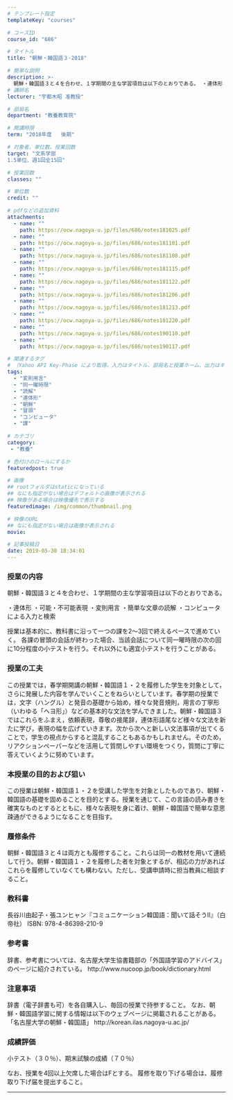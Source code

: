 ```yaml
---
# テンプレート指定
templateKey: "courses"

# コースID
course_id: "686"

# タイトル
title: "朝鮮・韓国語３-2018"

# 簡単な説明
description: >-
  朝鮮・韓国語３と４を合わせ、１学期間の主な学習項目は以下のとおりである。 ・連体形 ・可能・不可能表現 ・変則用言 ・簡単な文章の読解 ・コンピュータによる入力と検索 授業は基本的に、教科書に沿って一つの課を2～3回で終えるペースで進めていく。 各課の冒頭の会話が終わった場合、当該会話について同一曜時限の次の回に10分程度の小テストを行う。それ以外にも適宜小テストを行うことがある。 ....
# 講師名
lecturer: "宇都木昭 准教授"

# 部局名
department: "教養教育院"

# 開講時限
term: "2018年度	後期"

# 対象者、単位数、授業回数
target: "文系学部
1.5単位、週1回全15回"

# 授業回数
classes: ""

# 単位数
credit: ""

# pdfなどの追加資料
attachments:
  - name: "" 
    path: https://ocw.nagoya-u.jp/files/686/notes181025.pdf
  - name: "" 
    path: https://ocw.nagoya-u.jp/files/686/notes181101.pdf
  - name: "" 
    path: https://ocw.nagoya-u.jp/files/686/notes181108.pdf
  - name: "" 
    path: https://ocw.nagoya-u.jp/files/686/notes181115.pdf
  - name: "" 
    path: https://ocw.nagoya-u.jp/files/686/notes181122.pdf
  - name: "" 
    path: https://ocw.nagoya-u.jp/files/686/notes181206.pdf
  - name: "" 
    path: https://ocw.nagoya-u.jp/files/686/notes181213.pdf
  - name: "" 
    path: https://ocw.nagoya-u.jp/files/686/notes181220.pdf
  - name: "" 
    path: https://ocw.nagoya-u.jp/files/686/notes190110.pdf
  - name: "" 
    path: https://ocw.nagoya-u.jp/files/686/notes190117.pdf

# 関連するタグ
# （Yahoo API Key-Phase により取得。入力はタイトル、部局名と授業ホーム、出力はキーフレーズ（tags））
tags:
  - "変則用言"
  - "同一曜時限"
  - "読解"
  - "連体形"
  - "朝鮮"
  - "冒頭"
  - "コンピュータ"
  - "課"

# カテゴリ
category:
 - "教養"

# 色付けのロールにするか
featuredpost: true

# 画像
## rootフォルダはstaticになっている
## なにも指定がない場合はデフォルトの画像が表示される
## 映像がある場合は映像優先で表示する
featuredimage: /img/common/thumbnail.png

# 映像のURL
## なにも指定がない場合は画像が表示される
movie: 

# 記事投稿日
date: 2019-05-30 18:34:01
---
```


### 授業の内容

朝鮮・韓国語３と４を合わせ、１学期間の主な学習項目は以下のとおりである。

・連体形 ・可能・不可能表現 ・変則用言 ・簡単な文章の読解 ・コンピュータによる入力と検索

授業は基本的に、教科書に沿って一つの課を2～3回で終えるペースで進めていく。 各課の冒頭の会話が終わった場合、当該会話について同一曜時限の次の回に10分程度の小テストを行う。それ以外にも適宜小テストを行うことがある。


### 授業の工夫
<p>
この授業では，春学期開講の朝鮮・韓国語１・２を履修した学生を対象として，
さらに発展した内容を学んでいくことをねらいとしています。春学期の授業では，文字（ハングル）と発音の基礎から始め，様々な発音規則，用言の丁寧形（いわゆる「へヨ形」）などの基本的な文法を学んできました。朝鮮・韓国語３ではこれらをふまえ，依頼表現，尊敬の接尾辞，連体形語尾など様々な文法を新たに学び，表現の幅を広げていきます。次から次へと新しい文法事項が出てくることで，学生の視点からすると混乱することもあるかもしれません。そのため，リアクションペーパーなどを活用して質問しやすい環境をつくり，質問に丁寧に答えていくように努めています。
</p>





### 本授業の目的および狙い
<p>
この授業は朝鮮・韓国語１・２を受講した学生を対象としたものであり、朝鮮・韓国語の基礎を固めることを目的とする。授業を通じて、この言語の読み書きを確実なものとするとともに、様々な表現を身に着け、朝鮮・韓国語で簡単な意思疎通ができるようになることを目指す。
</p>

### 履修条件
<p>
朝鮮・韓国語３と４は両方とも履修すること。これらは同一の教材を用いて連続して行う。朝鮮・韓国語１・２を履修した者を対象とするが、相応の力があればこれらを履修していなくても構わない。ただし、受講申請時に担当教員に相談すること。
</p>

### 教科書
<p>
長谷川由起子・張ユンヒャン『コミュニケーション韓国語：聞いて話そうII』（白帝社） ISBN: 978-4-86398-210-9
</p>

### 参考書
<p>
辞書、参考書については、名古屋大学生協書籍部の「外国語学習のアドバイス」のページに紹介されている。
http://www.nucoop.jp/book/dictionary.html
</p>

### 注意事項
<p>
辞書（電子辞書も可）を各自購入し、毎回の授業で持参すること。
なお、朝鮮・韓国語学習に関する情報は以下のウェブページに掲載されることがある。
「名古屋大学の朝鮮・韓国語」 http://korean.ilas.nagoya-u.ac.jp/
</p>











### 成績評価

<p>
小テスト（３０％）、期末試験の成績（７０％）
</p>
<p>
なお、授業を4回以上欠席した場合はFとする。
履修を取り下げる場合は、履修取り下げ届を提出すること。
</p>



-----